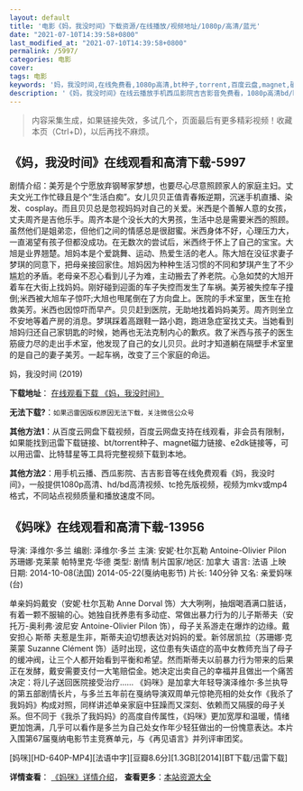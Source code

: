 ```yaml
---
layout: default
title: '电影《妈，我没时间》下载资源/在线播放/视频地址/1080p/高清/蓝光'
date: "2021-07-10T14:39:58+0800"
last_modified_at: "2021-07-10T14:39:58+0800"
permalink: /5997/
categories: 电影
cover:
tags: 电影
keywords: '妈，我没时间,在线免费看,1080p高清,bt种子,torrent,百度云盘,magnet,磁力链,迅雷下载资源'
description: '《妈，我没时间》在线云播放手机西瓜影院吉吉影音免费看，1080p高清bd/hd未删减完整版和tc抢先枪版，mkv/mp4格式，附带bt/torrent种子、magnet/磁力链、百度云盘、网盘资源迅雷下载链接'
---
```


>内容采集生成，如果链接失效，多试几个，页面最后有更多精彩视频！收藏本页（Ctrl+D)，以后再找不麻烦。


## 《妈，我没时间》在线观看和高清下载-5997

剧情介绍：美芳是个宁愿放弃钢琴家梦想，也要尽心尽意照顾家人的家庭主妇。丈夫文光工作忙碌且是个“生活白痴”。女儿贝贝正值青春叛逆期，沉迷手机直播、染发、cosplay。而且贝贝总是忽视妈妈对自己的关爱。米西是个善解人意的女孩，丈夫周齐是吉他乐手。周齐本是个没长大的大男孩，生活中总是需要米西的照顾。虽然他们是姐弟恋，但他们之间的情感总是很甜蜜。米西身体不好，心理压力大，一直渴望有孩子但都没成功。在无数次的尝试后，米西终于怀上了自己的宝宝。大旭是业界翘楚。旭妈本是个爱跳舞、运动、热爱生活的老人。陈大旭在没征求妻子梦琪的同意下，把母亲接回家住。旭妈因为种种生活习惯的不同和梦琪产生了不少尴尬的矛盾。老母亲不忍心看到儿子为难，主动搬去了养老院。心急如焚的大旭开着车在大街上找妈妈。刚好碰到迎面的车子失控而发生了车祸。美芳被失控车子撞倒;米西被大旭车子惊吓;大旭也甩尾倒在了方向盘上。医院的手术室里，医生在抢救美芳。米西也因惊吓而早产。贝贝赶到医院，无助地找着妈妈美芳。周齐则坐立不安地等着产房的消息。梦琪踩着高跟鞋一路小跑，跑进急症室找丈夫。当她看到旭妈归还自己家钥匙的时候，她再也无法克制内心的歉疚。救了米西与孩子的医生筋疲力尽的走出手术室，他发现了自己的女儿贝贝。此时才知道躺在隔壁手术室里的是自己的妻子美芳。一起车祸，改变了三个家庭的命运。


妈，我没时间 (2019)

**下载地址**： [在线观看下载 《妈，我没时间》](https://www.btbtdy.me/btdy/dy15499.html) 


**无法下载?**：`如果迅雷因版权原因无法下载，关注微信公众号 `

**其他方法1**：从百度云网盘下载视频，百度云网盘支持在线观看，非会员有限制，如果能找到迅雷下载链接、bt/torrent种子、magnet磁力链接、e2dk链接等，可以用迅雷、比特彗星等工具将完整视频下载到本地。

**其他方法2**：用手机云播、西瓜影院、吉吉影音等在线免费观看《妈，我没时间》，一般提供1080p高清、hd/bd高清视频、tc抢先版视频，视频为mkv或mp4格式，不同站点视频质量和播放速度不同。


## 《妈咪》在线观看和高清下载-13956

导演: 泽维尔·多兰 编剧: 泽维尔·多兰 主演: 安妮·杜尔瓦勒 Antoine-Olivier Pilon 苏珊娜·克莱蒙 帕特里克·华德 类型: 剧情 制片国家/地区: 加拿大 语言: 法语 上映日期: 2014-10-08(法国) 2014-05-22(戛纳电影节) 片长: 140分钟 又名: 亲爱妈咪(台)

单亲妈妈戴安（安妮·杜尔瓦勒 Anne Dorval 饰）大大咧咧，抽烟喝酒满口脏话，有着一颗不服输的心。她独自抚养患有多动症、常做出暴力行为的儿子斯蒂夫（安托万-奥利弗·波尼安 Antoine-Olivier Pilon 饰），母子关系游走在爆炸的边缘。戴安担心 斯蒂 夫惹是生非，斯蒂夫迫切想表达对妈妈的爱。新邻居凯拉（苏珊娜·克莱蒙 Suzanne Clément 饰）适时出现，这位患有失语症的高中女教师充当了母子的缓冲阀，让三个人都开始看到平衡和希望。然而斯蒂夫以前暴力行为带来的后果正在发酵，戴安需要支付一大笔赔偿金。她决定出卖自己的幸福并且做出一个痛苦决定：将儿子送回医院接受治疗…… 《妈咪》是加拿大年轻导演泽维尔·多兰执导的第五部剧情长片，与多兰五年前在戛纳导演双周单元惊艳亮相的处女作《我杀了我妈妈》构成对照，同样讲述单亲家庭中狂躁而又深刻、依赖而又隔膜的母子关系。但不同于《我杀了我妈妈》的高度自传属性，《妈咪》更加宽厚和温暖，情绪更加饱满，几乎可以看作是多兰为自己处女作年少轻狂做出的一份愧意表达。本片入围第67届戛纳电影节主竞赛单元，与《再见语言》并列评审团奖。


[妈咪][HD-640P-MP4][法语中字][豆瓣8.6分][1.3GB][2014][BT下载/迅雷下载]

**详情查看**： [《妈咪》详情介绍](/movie/13956/)， **查看更多**：[本站资源大全](/movie/t/all/)

